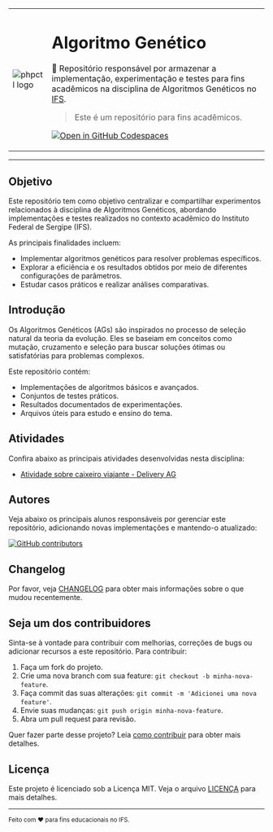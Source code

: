 <table>
  <tr>
    <td>
      <img alt="phpctl logo" src="https://github.com/user-attachments/assets/6deb3f34-5d7c-4d88-a815-99e2fd6558c7">
    </td>
    <td>
      <h1>
        Algoritmo Genético
      </h1>
      <p>🤖 Repositório responsável por armazenar a implementação, experimentação e testes para fins acadêmicos na disciplina de Algoritmos Genéticos no <a href="https://www.ifs.edu.br/">IFS</a>.</p>
      <blockquote>Este é um repositório para fins acadêmicos.</blockquote>
      <p><a href="https://codespaces.new/reinanhs/algoritmo-genetico-ifs?machine=standardLinux32gb"><img alt="Open in GitHub Codespaces" src="https://github.com/codespaces/badge.svg"></a></p>
    </td>
  </tr>
</table>

---

## Objetivo

Este repositório tem como objetivo centralizar e compartilhar experimentos relacionados à disciplina de Algoritmos Genéticos, abordando implementações e testes realizados no contexto acadêmico do Instituto Federal de Sergipe (IFS). 

As principais finalidades incluem:
- Implementar algoritmos genéticos para resolver problemas específicos.
- Explorar a eficiência e os resultados obtidos por meio de diferentes configurações de parâmetros.
- Estudar casos práticos e realizar análises comparativas.

## Introdução

Os Algoritmos Genéticos (AGs) são inspirados no processo de seleção natural da teoria da evolução. Eles se baseiam em conceitos como mutação, cruzamento e seleção para buscar soluções ótimas ou satisfatórias para problemas complexos.

Este repositório contém:
- Implementações de algoritmos básicos e avançados.
- Conjuntos de testes práticos.
- Resultados documentados de experimentações.
- Arquivos úteis para estudo e ensino do tema.

## Atividades

Confira abaixo as principais atividades desenvolvidas nesta disciplina:

- [Atividade sobre caixeiro viajante - Delivery AG](doc/classroom-tasks/01-delivery-ag.md)

## Autores

Veja abaixo os principais alunos responsáveis por gerenciar este repositório, adicionando novas implementações e mantendo-o atualizado:

[![GitHub contributors](https://contrib.rocks/image?repo=ReinanHS/algoritmo-genetico-ifs&max=2)](https://github.com/ReinanHS/algoritmo-genetico-ifs/graphs/contributors)

## Changelog

Por favor, veja [CHANGELOG](CHANGELOG.md) para obter mais informações sobre o que mudou recentemente.

## Seja um dos contribuidores

Sinta-se à vontade para contribuir com melhorias, correções de bugs ou adicionar recursos a este repositório. Para contribuir:

1. Faça um fork do projeto.
2. Crie uma nova branch com sua feature: `git checkout -b minha-nova-feature`.
3. Faça commit das suas alterações: `git commit -m 'Adicionei uma nova feature'`.
4. Envie suas mudanças: `git push origin minha-nova-feature`.
5. Abra um pull request para revisão.

Quer fazer parte desse projeto? Leia [como contribuir](CONTRIBUTING.md) para obter mais detalhes.

## Licença

Este projeto é licenciado sob a Licença MIT. Veja o arquivo [LICENÇA](LICENSE.md) para mais detalhes.

---

<small>Feito com ❤️ para fins educacionais no IFS.</small>
